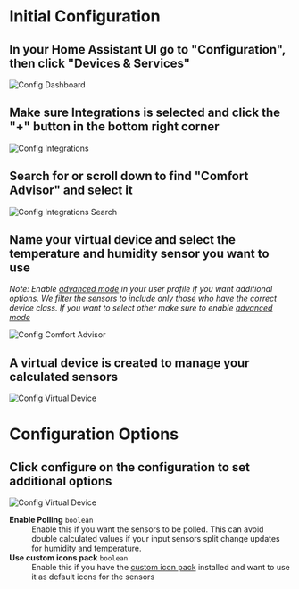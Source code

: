 # Initial Configuration
## In your Home Assistant UI go to "Configuration", then click "Devices & Services"

![Config Dashboard](https://raw.githubusercontent.com/lymanepp/ha-comfort-advisor/master/screenshots/config_dashboard.png)

## Make sure Integrations is selected and click the "+" button in the bottom right corner

![Config Integrations](https://raw.githubusercontent.com/lymanepp/ha-comfort-advisor/master/screenshots/config_integrations.png)

## Search for or scroll down to find "Comfort Advisor" and select it

![Config Integrations Search](https://raw.githubusercontent.com/lymanepp/ha-comfort-advisor/master/screenshots/config_integrations_search.png)

## Name your virtual device and select the temperature and humidity sensor you want to use

*Note: Enable [advanced mode](https://www.home-assistant.io/blog/2019/07/17/release-96/#advanced-mode)
in your user profile if you want additional options.
We filter the sensors to include only those who have the correct device class.
If you want to select other make sure to enable
[advanced mode](https://www.home-assistant.io/blog/2019/07/17/release-96/#advanced-mode)*

![Config Comfort Advisor](https://raw.githubusercontent.com/lymanepp/ha-comfort-advisor/master/screenshots/config_comfort_advisor.png)

## A virtual device is created to manage your calculated sensors

![Config Virtual Device](https://raw.githubusercontent.com/lymanepp/ha-comfort-advisor/master/screenshots/config_devices_comfort_advisor.png)

# Configuration Options

## Click configure on the configuration to set additional options

![Config Virtual Device](https://raw.githubusercontent.com/lymanepp/ha-comfort-advisor/master/screenshots/config_options_comfort_advisor.png)

<dl>
  <dt><strong>Enable Polling</strong> <code>boolean</code></dt>
  <dd>
    Enable this if you want the sensors to be polled. This can avoid double
    calculated values if your input sensors split change updates for humidity
    and temperature.
  </dd>
  <dt><strong>Use custom icons pack</strong>  <code>boolean</code></dt>
  <dd>
    Enable this if you have the <a href="https://github.com/lymanepp/ha-comfort-advisor/blob/master/README.md#custom-icons">custom icon pack</a>
    installed and want to use it as default icons for the sensors
  </dd>
</dl>
